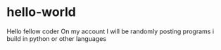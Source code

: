 # hello-world

Hello fellow coder
On my account I will be randomly posting programs i build in python or other languages
